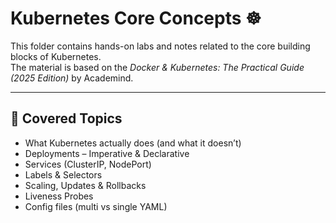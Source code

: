 # Kubernetes Core Concepts ☸️

This folder contains hands-on labs and notes related to the core building blocks of Kubernetes.  
The material is based on the *Docker & Kubernetes: The Practical Guide (2025 Edition)* by Academind.

---

## 🧱 Covered Topics

- What Kubernetes actually does (and what it doesn’t)
- Deployments – Imperative & Declarative
- Services (ClusterIP, NodePort)
- Labels & Selectors
- Scaling, Updates & Rollbacks
- Liveness Probes
- Config files (multi vs single YAML)
